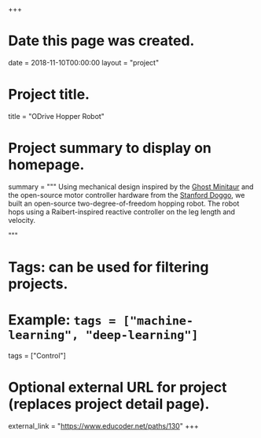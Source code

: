 +++
# Date this page was created.
date = 2018-11-10T00:00:00
layout = "project"

# Project title.
title = "ODrive Hopper Robot"

# Project summary to display on homepage.
summary = """
Using mechanical design inspired by the [Ghost Minitaur](https://kodlab.seas.upenn.edu/robots/ghost-minitaur/) and the open-source motor controller hardware from the [Stanford Doggo](https://github.com/Nate711/StanfordDoggoProject), we built an open-source two-degree-of-freedom hopping robot. The robot hops using a Raibert-inspired reactive controller on the leg length and velocity.
 
 """

# Tags: can be used for filtering projects.
# Example: `tags = ["machine-learning", "deep-learning"]`
tags = ["Control"]

# Optional external URL for project (replaces project detail page).
external_link = "https://www.educoder.net/paths/130"
+++
